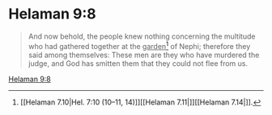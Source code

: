 # Helaman 9:8

> And now behold, the people knew nothing concerning the multitude who had gathered together at the <u>garden</u>[^a] of Nephi; therefore they said among themselves: These men are they who have murdered the judge, and God has smitten them that they could not flee from us.

[Helaman 9:8](https://www.churchofjesuschrist.org/study/scriptures/bofm/hel/9?lang=eng&id=p8#p8)


[^a]: [[Helaman 7.10|Hel. 7:10 (10–11, 14)]][[Helaman 7.11|]][[Helaman 7.14|]].  
